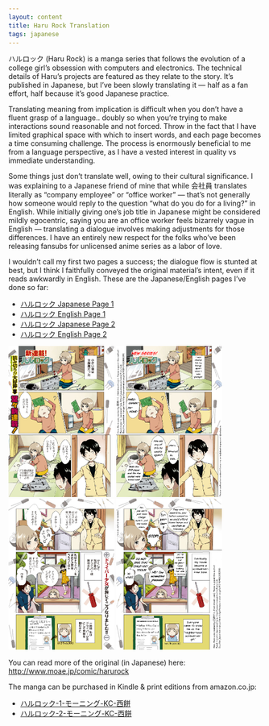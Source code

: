 ```yaml
---
layout: content
title: Haru Rock Translation
tags: japanese
---
```

ハルロック (Haru Rock) is a manga series that follows the evolution of a college girl’s obsession with computers and electronics. The technical details of Haru’s projects are featured as they relate to the story. It’s published in Japanese, but I’ve been slowly translating it — half as a fan effort, half because it’s good Japanese practice.

Translating meaning from implication is difficult when you don’t have a fluent grasp of a language.. doubly so when you’re trying to make interactions sound reasonable and not forced. Throw in the fact that I have limited graphical space with which to insert words, and each page becomes a time consuming challenge. The process is enormously beneficial to me from a language perspective, as I have a vested interest in quality vs immediate understanding.

Some things just don’t translate well, owing to their cultural significance. I was explaining to a Japanese friend of mine that while 会社員 translates literally as “company employee” or “office worker” — that’s not generally how someone would reply to the question “what do you do for a living?” in English. While initially giving one’s job title in Japanese might be considered mildly egocentric, saying you are an office worker feels bizarrely vague in English — translating a dialogue involves making adjustments for those differences. I have an entirely new respect for the folks who’ve been releasing fansubs for unlicensed anime series as a labor of love.

I wouldn’t call my first two pages a success; the dialogue flow is stunted at best, but I think I faithfully conveyed the original material’s intent, even if it reads awkwardly in English. These are the Japanese/English pages I’ve done so far:

* <a href="/images/haru01.jpeg">ハルロック Japanese Page 1</a>
* <a href="/images/haru01-text.png">ハルロック English Page 1</a>
* <a href="/images/haru02.jpeg">ハルロック Japanese Page 2</a>
* <a href="/images/haru02-text.png">ハルロック English Page 2</a>

<div class="flexBox">
	<a href="/images/haru01.jpeg"><img height="300" alt="Haru Rock p1 (JP)" src="/images/haru01.jpeg" /></a>
	<a href="/images/haru01-text.png"><img height="300" alt="Haru Rock p1 (EN)" src="/images/haru01-text.png" /></a> 
	<a href="/images/haru02.jpeg"><img height="300" alt="Haru Rock p2 (JP)" src="/images/haru02.jpeg" /></a> 
	<a href="/images/haru02-text.png"><img height="300" alt="Haru Rock p2 (EN)" src="/images/haru02-text.png" /></a> 
</div>

You can read more of the original (in Japanese) here: <a href="http://www.moae.jp/comic/harurock">http://www.moae.jp/comic/harurock</a><br />

The manga can be purchased in Kindle & print editions from amazon.co.jp:<br />
* <a href="http://www.amazon.co.jp/%E3%83%8F%E3%83%AB%E3%83%AD%E3%83%83%E3%82%AF-1-%E3%83%A2%E3%83%BC%E3%83%8B%E3%83%B3%E3%82%B0-KC-%E8%A5%BF%E9%A4%85/dp/4063883590">ハルロック-1-モーニング-KC-西餅</a><br />
* <a href="http://www.amazon.co.jp/%E3%83%8F%E3%83%AB%E3%83%AD%E3%83%83%E3%82%AF-2-%E3%83%A2%E3%83%BC%E3%83%8B%E3%83%B3%E3%82%B0-KC-%E8%A5%BF%E9%A4%85/dp/406388385X">ハルロック-2-モーニング-KC-西餅</a><br />
